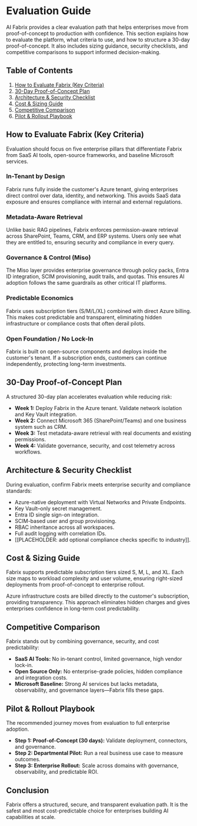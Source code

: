# Evaluation Guide

AI Fabrix provides a clear evaluation path that helps enterprises move from proof-of-concept to production with confidence. This section explains how to evaluate the platform, what criteria to use, and how to structure a 30-day proof-of-concept. It also includes sizing guidance, security checklists, and competitive comparisons to support informed decision-making.

## Table of Contents

1. [How to Evaluate Fabrix (Key Criteria)](key-criteria.md)
2. [30-Day Proof-of-Concept Plan](proof-of-concept.md)
3. [Architecture & Security Checklist](security-checklist.md)
4. [Cost & Sizing Guide](cost-sizing.md)
5. [Competitive Comparison](competitive-comparison.md)
6. [Pilot & Rollout Playbook](pilot-rollout.md)

## How to Evaluate Fabrix (Key Criteria)

Evaluation should focus on five enterprise pillars that differentiate Fabrix from SaaS AI tools, open-source frameworks, and baseline Microsoft services.

### In-Tenant by Design

Fabrix runs fully inside the customer's Azure tenant, giving enterprises direct control over data, identity, and networking. This avoids SaaS data exposure and ensures compliance with internal and external regulations.

### Metadata-Aware Retrieval

Unlike basic RAG pipelines, Fabrix enforces permission-aware retrieval across SharePoint, Teams, CRM, and ERP systems. Users only see what they are entitled to, ensuring security and compliance in every query.

### Governance & Control (Miso)

The Miso layer provides enterprise governance through policy packs, Entra ID integration, SCIM provisioning, audit trails, and quotas. This ensures AI adoption follows the same guardrails as other critical IT platforms.

### Predictable Economics

Fabrix uses subscription tiers (S/M/L/XL) combined with direct Azure billing. This makes cost predictable and transparent, eliminating hidden infrastructure or compliance costs that often derail pilots.

### Open Foundation / No Lock-In

Fabrix is built on open-source components and deploys inside the customer's tenant. If a subscription ends, customers can continue independently, protecting long-term investments.

## 30-Day Proof-of-Concept Plan

A structured 30-day plan accelerates evaluation while reducing risk:

- **Week 1:** Deploy Fabrix in the Azure tenant. Validate network isolation and Key Vault integration.
- **Week 2:** Connect Microsoft 365 (SharePoint/Teams) and one business system such as CRM.
- **Week 3:** Test metadata-aware retrieval with real documents and existing permissions.
- **Week 4:** Validate governance, security, and cost telemetry across workflows.

## Architecture & Security Checklist

During evaluation, confirm Fabrix meets enterprise security and compliance standards:

- Azure-native deployment with Virtual Networks and Private Endpoints.
- Key Vault–only secret management.
- Entra ID single sign-on integration.
- SCIM-based user and group provisioning.
- RBAC inheritance across all workspaces.
- Full audit logging with correlation IDs.
- [[PLACEHOLDER: add optional compliance checks specific to industry]].

## Cost & Sizing Guide

Fabrix supports predictable subscription tiers sized S, M, L, and XL. Each size maps to workload complexity and user volume, ensuring right-sized deployments from proof-of-concept to enterprise rollout.

Azure infrastructure costs are billed directly to the customer's subscription, providing transparency. This approach eliminates hidden charges and gives enterprises confidence in long-term cost predictability.

## Competitive Comparison

Fabrix stands out by combining governance, security, and cost predictability:

- **SaaS AI Tools:** No in-tenant control, limited governance, high vendor lock-in.
- **Open Source Only:** No enterprise-grade policies, hidden compliance and integration costs.
- **Microsoft Baseline:** Strong AI services but lacks metadata, observability, and governance layers—Fabrix fills these gaps.

## Pilot & Rollout Playbook

The recommended journey moves from evaluation to full enterprise adoption.

- **Step 1: Proof-of-Concept (30 days):** Validate deployment, connectors, and governance.
- **Step 2: Departmental Pilot:** Run a real business use case to measure outcomes.
- **Step 3: Enterprise Rollout:** Scale across domains with governance, observability, and predictable ROI.

## Conclusion

Fabrix offers a structured, secure, and transparent evaluation path. It is the safest and most cost-predictable choice for enterprises building AI capabilities at scale.
